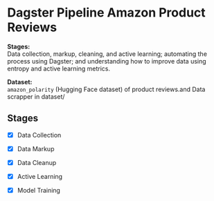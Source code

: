 # Dagster Pipeline Amazon Product Reviews

**Stages:**  
Data collection, markup, cleaning, and active learning; automating the process using Dagster; and understanding how to improve data using entropy and active learning metrics.

**Dataset:**  
`amazon_polarity` (Hugging Face dataset) of product reviews.and Data scrapper in dataset/

## Stages 

- [x] Data Collection  
- [x] Data Markup  
- [x] Data Cleanup  
- [x] Active Learning  
- [x] Model Training


